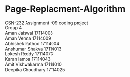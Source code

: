 # Page-Replacment-Algorithm
CSN-232 Assignment -09 coding project<br>
Group 4<br>
Aman Jaiswal	17114008<br>
Aman Verma	17114009<br>
Abhishek Rathod	17114004<br>
Anshuman Shakya	17114013<br>
Lokesh Reddy	17114073<br>
Karan lamba	17114043<br>
Amit Vishwakarma	17114010<br>
Deepika Choudhary	17114025
